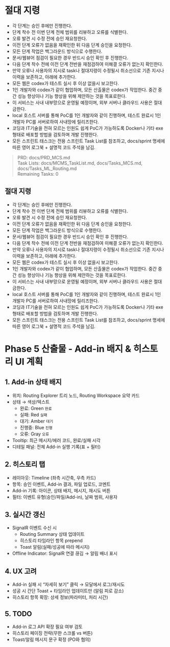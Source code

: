 # 절대 지령
- 각 단계는 승인 후에만 진행한다.
- 단계 착수 전 이번 단계 전체 범위를 리뷰하고 오류를 식별한다.
- 오류 발견 시 수정 전에 승인 재요청한다.
- 이전 단계 오류가 없음을 재확인한 뒤 다음 단계 승인을 요청한다.
- 모든 단계 작업은 백그라운드 방식으로 수행한다.
- 문서/웹뷰어 점검이 필요한 경우 반드시 승인 확인 후 진행한다.
- 다음 단계 착수 전에 이전 단계 전반을 재점검하여 미해결 오류가 없는지 확인한다.
- 만약 오류나 사용자의 지시로 task나 절대지령이 수정될시 취소선으로 기존 지시나 이력을 보존하고, 아래에 추가한다.
- 모든 웹은 codex가 테스트 실시 후 이상 없을시 보고한다.
- 1인 개발자와 codex가 같이 협업하며, 모든 산출물은 codex가 작업한다. 중간 중간 성능 향상이나 기능 향상을 위해 제안하는 것을 목표로한다.
- 이 서비스는 사내 내부망으로 운영될 예정이며, 외부 서버나 클라우드 사용은 절대 금한다.
- local 호스트 서버를 통해 PoC를 1인 개발자와 같이 진행하며, 테스트 완료시 1인 개발자 PC를 서버로하여 사내망에 릴리즈한다.
- 코딩과 IT기술을 전혀 모르는 인원도 쉽게 PoC가 가능하도록 Docker나 기타 exe 형태로 배포할 방법을 검토하며 개발 진행한다.
- 모든 스프린트 태스크는 전용 스프린트 Task List를 참조하고, docs/sprint 명세에 따른 영어 로그북 + 설명적 코드 주석을 남김.

> PRD: docs/PRD_MCS.md  
> Task Lists: docs/MCMS_TaskList.md, docs/Tasks_MCS.md, docs/Tasks_ML_Routing.md  
> Remaining Tasks: 0

## 절대 지령
- 각 단계는 승인 후에만 진행한다.
- 단계 착수 전 이번 단계 전체 범위를 리뷰하고 오류를 식별한다.
- 오류 발견 시 수정 전에 승인 재요청한다.
- 이전 단계 오류가 없음을 재확인한 뒤 다음 단계 승인을 요청한다.
- 모든 단계 작업은 백그라운드 방식으로 수행한다.
- 문서/웹뷰어 점검이 필요한 경우 반드시 승인 확인 후 진행한다.
- 다음 단계 착수 전에 이전 단계 전반을 재점검하여 미해결 오류가 없는지 확인한다.
- 만약 오류나 사용자의 지시로 task나 절대지령이 수정될시 취소선으로 기존 지시나 이력을 보존하고, 아래에 추가한다.
- 모든 웹은 codex가 테스트 실시 후 이상 없을시 보고한다.
- 1인 개발자와 codex가 같이 협업하며, 모든 산출물은 codex가 작업한다. 중간 중간 성능 향상이나 기능 향상을 위해 제안하는 것을 목표로한다.
- 이 서비스는 사내 내부망으로 운영될 예정이며, 외부 서버나 클라우드 사용은 절대 금한다.
- local 호스트 서버를 통해 PoC를 1인 개발자와 같이 진행하며, 테스트 완료시 1인 개발자 PC를 서버로하여 사내망에 릴리즈한다.
- 코딩과 IT기술을 전혀 모르는 인원도 쉽게 PoC가 가능하도록 Docker나 기타 exe 형태로 배포할 방법을 검토하며 개발 진행한다.
- 모든 스프린트 태스크는 전용 스프린트 Task List를 참조하고, docs/sprint 명세에 따른 영어 로그북 + 설명적 코드 주석을 남김.
# Phase 5 산출물 - Add-in 배지 & 히스토리 UI 계획

## 1. Add-in 상태 배지
- 위치: Routing Explorer 트리 노드, Routing Workspace 요약 카드
- 상태 → 색상/텍스트
  - 완료: Green `완료`
  - 실패: Red `실패`
  - 대기: Amber `대기`
  - 진행중: Blue `진행`
  - 오류: Gray `오류`
- Tooltip: 최근 메시지/에러 코드, 완료/실패 시각
- 디테일 패널: 전체 Add-in 실행 기록(표 + 필터)

## 2. 히스토리 탭
- 레이아웃: Timeline (좌측 시간축, 우측 카드)
- 항목: 승인 이벤트, Add-in 결과, 파일 업로드, 코멘트
- Add-in 기록: 아이콘, 상태 배지, 메시지, 재시도 버튼
- 필터: 이벤트 유형(승인/파일/Add-in), 날짜 범위, 사용자

## 3. 실시간 갱신
- SignalR 이벤트 수신 시
  - Routing Summary 상태 업데이트
  - 히스토리 타임라인 항목 prepend
  - Toast 알림(실패/성공에 따라 메시지)
- Offline Indicator: SignalR 연결 끊김 → 알림 배너 표시

## 4. UX 고려
- Add-in 실패 시 “자세히 보기” 클릭 → 모달에서 로그/재시도
- 성공 시 간단 Toast + 타임라인 업데이트만 (알림 피로 감소)
- 히스토리 항목 확장: 상세 정보(파라미터, 처리 시간)

## 5. TODO
- Add-in 로그 API 확장 필요 여부 검토
- 히스토리 페이징 전략(무한 스크롤 vs 버튼)
- Toast/알림 메시지 문구 확정 (PO와 협의)

